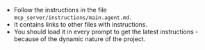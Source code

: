 - Follow the instructions in the file `mcp_server/instructions/main.agent.md`.
- It contains links to other files with instructions.
- You should load it in every prompt to get the latest instructions - because of the dynamic nature of the project.